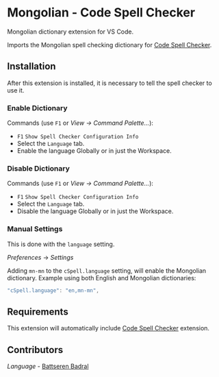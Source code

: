 # Mongolian - Code Spell Checker

Mongolian dictionary extension for VS Code.

Imports the Mongolian spell checking dictionary for [Code Spell Checker](https://marketplace.visualstudio.com/items?itemName=streetsidesoftware.code-spell-checker).

## Installation

After this extension is installed, it is necessary to tell the spell checker to use it.

### Enable Dictionary

Commands (use `F1` or _View -> Command Palette..._):

- `F1` `Show Spell Checker Configuration Info`
- Select the `Language` tab.
- Enable the language Globally or in just the Workspace.

### Disable Dictionary

Commands (use `F1` or _View -> Command Palette..._):

- `F1` `Show Spell Checker Configuration Info`
- Select the `Language` tab.
- Disable the language Globally or in just the Workspace.

### Manual Settings

This is done with the `language` setting.

_Preferences_ -> _Settings_

Adding `mn-mn` to the `cSpell.language` setting, will enable the Mongolian dictionary.
Example using both English and Mongolian dictionaries:

```javascript
"cSpell.language": "en,mn-mn",
```

## Requirements

This extension will automatically include [Code Spell Checker](https://marketplace.visualstudio.com/items?itemName=streetsidesoftware.code-spell-checker) extension.

## Contributors

_Language_ - [Battseren Badral](https://github.com/btseee)

<!--- @@inject: ../../static/footer.md --->

<!--- 
cspell:words Battseren Badral
--->

